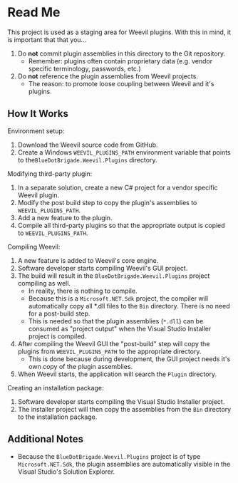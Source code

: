 ﻿# Read Me

This project is used as a staging area for Weevil plugins.  With this in mind, it is important that that you...

1. Do **not** commit plugin assemblies in this directory to the Git repository.
    - Remember: plugins often contain proprietary data (e.g. vendor specific terminology, passwords, etc.)
2. Do **not** reference the plugin assemblies from Weevil projects.
    - The reason: to promote loose coupling between Weevil and it's plugins. 

## How It Works

Environment setup:

1. Download the Weevil source code from GitHub.
2. Create a Windows `WEEVIL_PLUGINS_PATH` environment variable that points to the`BlueDotBrigade.Weevil.Plugins` directory.

Modifying third-party plugin:

1. In a separate solution, create a new C# project for a vendor specific Weevil plugin.
2. Modify the post build step to copy the plugin's assemblies to `WEEVIL_PLUGINS_PATH`.
3. Add a new feature to the plugin.
4. Compile all third-party plugins so that the appropriate output is copied to `WEEVIL_PLUGINS_PATH`. 

Compiling Weevil:

1. A new feature is added to Weevil's core engine.
2. Software developer starts compiling Weevil's GUI project.
3. The build will result in the `BlueDotBrigade.Weevil.Plugins`  project compiling as well.
    - In reality, there is nothing to compile.
    - Because this is a `Microsoft.NET.Sdk` project, the compiler will automatically copy all *.dll files to the `Bin` directory.  There is no need for a post-build step.
    - This is needed so that the plugin assemblies (`*.dll`) can be consumed as "project output" when the Visual Studio Installer project is compiled.
4. After compiling the Weevil GUI the "post-build" step will copy the plugins from `WEEVIL_PLUGINS_PATH` to the appropriate directory.
    - This is done because during development, the GUI project needs it's own copy of the plugin assemblies.
5. When Weevil starts, the application will search the `Plugin` directory.

Creating an installation package:

1. Software developer starts compiling the Visual Studio Installer project.
1. The installer project will then copy the assemblies from the `Bin` directory to the installation package.

## Additional Notes

- Because the `BlueDotBrigade.Weevil.Plugins` project is of type `Microsoft.NET.Sdk`, the plugin assemblies are automatically visible in the Visual Studio's Solution Explorer.